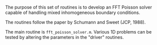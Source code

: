 The purpose of this set of routines is to develop an FFT Poisson solver capable of handling mixed inhomogeneous boundary conditions.

The routines follow the paper by Schumann and Sweet (JCP, 1988).

The main routine is `fft_poisson_solver.m`.  Various 1D problems can be tested by altering the parameters in the "driver" routines.
